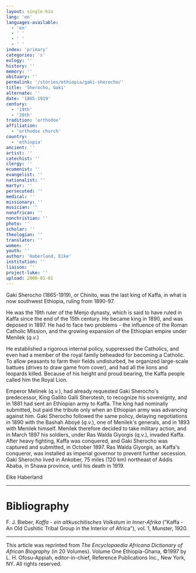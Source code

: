```yaml
---
layout: single-bio
lang: 'en'
languages-available:
  - 'en'
  - ' '
  - ' '
  - ' '
index: 'primary'
categories: 's'
eulogy: ''
history: ''
memory: ''
obituary: ''
permalink: '/stories/ethiopia/gaki-sherocho/'
title: 'Sherocho, Gaki'
alternate: ''
date: '1865-1919'
century:
  - '19th'
  - '20th'
tradition: 'orthodox'
affiliation:
  - 'orthodox church'
country:
  - 'ethiopia'
ancient: ''
artist: ''
catechist: ''
clergy: ''
ecumenist: ''
evangelist: ''
nationalist: ''
martyr: ''
persecuted: ''
medical: ''
missionary: ''
musician: ''
nonafrican: ''
nonchristian: ''
photo: ''
scholar: ''
theologian: ''
translator: ''
women: ''
youth: ''
author: 'Haberland, Eike'
institution: ''
liaison: ''
project-luke: ''
upload: 2000-01-01
---
```



Gaki Sherocho (1865-1919), or Chinito, was the last king of Kaffa, in what is now southwest Ethiopia, ruling from 1890-97.

He was the 19th ruler of the Menjo dynasty, which is said to have ruled in Kaffa since the end of the 15th century. He became king in 1890, and was deposed in 1897. He had to face two problems - the influence of the Roman Catholic Mission, and the growing expansion of the Ethiopian empire under Menilek (*q.v.*)

He established a rigorous internal policy, suppressed the Catholics, and even had a member of the royal family beheaded for becoming a Catholic. To allow peasants to farm their fields  undisturbed, he organized large-scale battues (drives to draw game from cover), and had all the lions and leopards killed. Because of his height and proud bearing, the Kaffa people called him the Royal Lion.

Emperor Melinek (*q.v.*), had already requested Gaki Sherocho's predecessor, King Gallito Galli Sherotesh, to recognize his sovereignty, and in 1881 had sent an Ethiopian army to Kaffa. The king had nominally submitted, but paid the tribute only when an Ethiopian army was advancing against him. Gaki Sherocho followed the same policy, delaying negotiations in 1890 with the Bashah Aboyé (*q.v.*), one of Menilek's generals, and  in 1893 with Menilek himself. Menilek therefore decided to take military action, and in March 1897 his soldiers, under Ras Walda Giyorgis (q.v.), invaded Kaffa. After heavy fighting, Kaffa was conquered, and Gaki Sherocho was captured and submitted, in October 1897. Ras Walda Giyorgis, as Kaffa's conqueror, was installed as imperial governor to prevent further secession. Gaki Sherocho lived in Ankober, 75 miles (120 km) northeast of Addis Ababa, in Shawa province, until his death in 1919.

Eike Haberland

---

# Bibliography

F. J. Bieber, *Kaffa - ein altkuschitisches Volkstum in Inner-Afrika* ("Kaffa - An Old  Cushitic Tribal Group in the Interior of Africa"), vol. 1, Munster, 1920.

---

This article was reprinted from *The Encyclopaedia Africana Dictionary of African Biography* (in 20 Volumes). Volume One Ethiopia-Ghana, &copy;1997 by L. H. Ofosu-Appiah, editor-in-chief, Reference Publications Inc., New York, NY. All rights reserved.